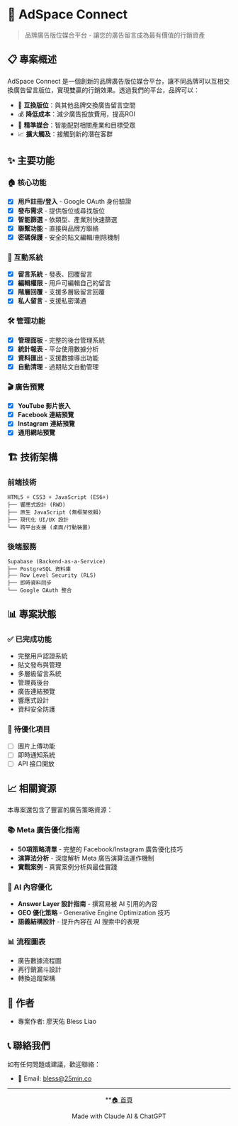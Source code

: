 # 🚀 AdSpace Connect

> 品牌廣告版位媒合平台 - 讓您的廣告留言成為最有價值的行銷資產

## 📋 專案概述

AdSpace Connect 是一個創新的品牌廣告版位媒合平台，讓不同品牌可以互相交換廣告留言版位，實現雙贏的行銷效果。透過我們的平台，品牌可以：

- 🔄 **互換版位**：與其他品牌交換廣告留言空間
- 💰 **降低成本**：減少廣告投放費用，提高ROI
- 🎯 **精準媒合**：智能配對相關產業和目標受眾
- 📈 **擴大觸及**：接觸到新的潛在客群

## ✨ 主要功能

### 🏠 核心功能
- [x] **用戶註冊/登入** - Google OAuth 身份驗證
- [x] **發布需求** - 提供版位或尋找版位
- [x] **智能篩選** - 依類型、產業別快速篩選
- [x] **聯繫功能** - 直接與品牌方聯絡
- [x] **密碼保護** - 安全的貼文編輯/刪除機制

### 💬 互動系統
- [x] **留言系統** - 發表、回覆留言
- [x] **編輯權限** - 用戶可編輯自己的留言
- [x] **階層回覆** - 支援多層級留言回覆
- [x] **私人留言** - 支援私密溝通

### 🛠️ 管理功能
- [x] **管理面板** - 完整的後台管理系統
- [x] **統計報表** - 平台使用數據分析
- [x] **資料匯出** - 支援數據導出功能
- [x] **自動清理** - 過期貼文自動管理

### 🎬 廣告預覽
- [x] **YouTube 影片嵌入**
- [x] **Facebook 連結預覽** 
- [x] **Instagram 連結預覽**
- [x] **通用網站預覽**

## 🏗️ 技術架構

### 前端技術
```
HTML5 + CSS3 + JavaScript (ES6+)
├── 響應式設計 (RWD)
├── 原生 JavaScript (無框架依賴)
├── 現代化 UI/UX 設計
└── 跨平台支援 (桌面/行動裝置)
```

### 後端服務
```
Supabase (Backend-as-a-Service)
├── PostgreSQL 資料庫
├── Row Level Security (RLS)
├── 即時資料同步
└── Google OAuth 整合
```

## 📊 專案狀態

### ✅ 已完成功能
- 完整用戶認證系統
- 貼文發布與管理
- 多層級留言系統  
- 管理員後台
- 廣告連結預覽
- 響應式設計
- 資料安全防護

### 🎯 待優化項目
- [ ] 圖片上傳功能
- [ ] 即時通知系統
- [ ] API 接口開放

## 📈 相關資源

本專案還包含了豐富的廣告策略資源：

### 📚 Meta 廣告優化指南
- **50項策略清單** - 完整的 Facebook/Instagram 廣告優化技巧
- **演算法分析** - 深度解析 Meta 廣告演算法運作機制
- **實戰案例** - 真實案例分析與最佳實踐

### 🤖 AI 內容優化
- **Answer Layer 設計指南** - 撰寫易被 AI 引用的內容
- **GEO 優化策略** - Generative Engine Optimization 技巧
- **語義結構設計** - 提升內容在 AI 搜索中的表現

### 📊 流程圖表
- 廣告數據流程圖
- 再行銷漏斗設計
- 轉換追蹤架構

## 👥 作者
- 專案作者: 廖天佑 Bless Liao
  
## 📞 聯絡我們
如有任何問題或建議，歡迎聯絡：
- 📧 Email: bless@25min.co

---

<div align="center">

**[🏠 首頁](https://bless25min.github.io/BrandShare/)

Made with Claude AI & ChatGPT

</div>
